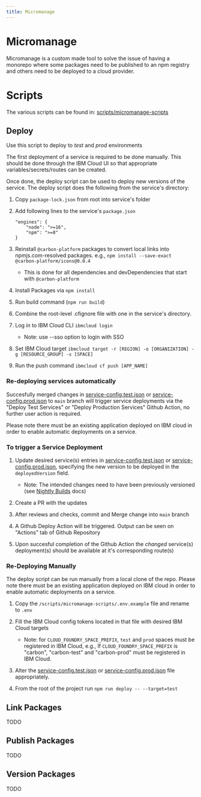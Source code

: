 ```yaml
---
title: Micromanage
---
```


# Micromanage

Micromanage is a custom made tool to solve the issue of having a monorepo where some packages need
to be published to an npm registry and others need to be deployed to a cloud provider.

# Scripts

The various scripts can be found in: [scripts/micromanage-scripts](../scripts/micromanage-scripts)

## Deploy

Use this script to deploy to _test_ and _prod_ environments

The first deployment of a service is required to be done manually. This should be done through the
IBM Cloud UI so that appropriate variables/secrets/routes can be created.

Once done, the deploy script can be used to deploy new versions of the service. The deploy script
does the following from the service's directory:

1. Copy `package-lock.json` from root into service's folder

2. Add following lines to the service's `package.json`

   ```
   "engines": {
       "node": ">=16",
       "npm": ">=8"
   }
   ```

3. Reinstall `@carbon-platform` packages to convert local links into npmjs.com-resolved packages.
   e.g., `npm install --save-exact @carbon-platform/icons@0.0.4`

   - This is done for all dependencies and devDependencies that start with `@carbon-platform`

4. Install Packages via `npm install`

5. Run build command (`npm run build`)

6. Combine the root-level .cfignore file with one in the service's directory.

7. Log in to IBM Cloud CLI `ibmcloud login`

   - Note: use --sso option to login with SSO

8. Set IBM Cloud target
   `ibmcloud target -r [REGION] -o [ORGANIZATION] -g [RESOURCE_GROUP] -s [SPACE]`

9. Run the push command `ibmcloud cf push [APP_NAME]`

### Re-deploying services automatically

Succesfully merged changes in [service-config.test.json](../service-config.test.json) or
[service-config.prod.json](../service-config.prod.json) to `main` branch will trigger service
deployments via the "Deploy Test Services" or "Deploy Production Services" Github Action, no further
user action is required.

Please note there must be an existing application deployed on IBM cloud in order to enable automatic
deployments on a service.

### To trigger a Service Deployment

1. Update desired service(s) entries in [service-config.test.json](../service-config.test.json) or
   [service-config.prod.json](../service-config.prod.json), specifying the new version to be
   deployed in the `deployedVersion` field.

   - Note: The intended changes need to have been previously versioned (see
     [Nightly Builds](./nightly-builds.md) docs)

2. Create a PR with the updates

3. After reviews and checks, commit and Merge change into `main` branch

4. A Github Deploy Action will be triggered. Output can be seen on "Actions" tab of Github
   Repository

5. Upon succesful completion of the Github Action the _changed_ service(s) deployment(s) should be
   available at it's corresponding route(s)

### Re-Deploying Manually

The deploy script can be run manually from a local clone of the repo. Please note there must be an
existing application deployed on IBM cloud in order to enable automatic deployments on a service.

1. Copy the `/scripts/micromanage-scripts/.env.example` file and rename to `.env`

2. Fill the IBM Cloud config tokens located in that file with desired IBM Cloud targets

   - Note: for `CLOUD_FOUNDRY_SPACE_PREFIX`, `test` and `prod` spaces must be registered in IBM
     Cloud, e.g., If `CLOUD_FOUNDRY_SPACE_PREFIX` is "carbon", "carbon-test" and "carbon-prod" must
     be registered in IBM Cloud.

3. Alter the [service-config.test.json](../service-config.test.json) or
   [service-config.prod.json](../service-config.prod.json) file appropriately.

4. From the root of the project run `npm run deploy -- --target=test`

## Link Packages

TODO

## Publish Packages

TODO

## Version Packages

TODO
